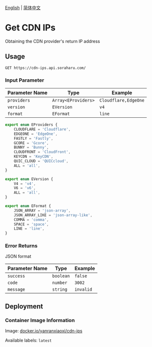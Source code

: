 [English](#) | [简体中文](./README.zh-Hans.md)

# Get CDN IPs

Obtaining the CDN provider's return IP address

## Usage

```
GET https://cdn-ips.api.soraharu.com/
```

### Input Parameter

| Parameter Name | Type                | Example              |
| -------------- | ------------------- | -------------------- |
| `providers`    | `Array<EProviders>` | `Cloudflare,EdgeOne` |
| `version`      | `EVersion`          | `v4`                 |
| `format`       | `EFormat`           | `line`               |

```typescript
export enum EProviders {
	CLOUDFLARE = 'Cloudflare',
	EDGEONE = 'EdgeOne',
	FASTLY = 'Fastly',
	GCORE = 'Gcore',
	BUNNY = 'Bunny',
	CLOUDFRONT = 'CloudFront',
	KEYCDN = 'KeyCDN',
	QUIC_CLOUD = 'QUICcloud',
	ALL = 'all',
}

export enum EVersion {
	V4 = 'v4',
	V6 = 'v6',
	ALL = 'all',
}

export enum EFormat {
	JSON_ARRAY = 'json-array',
	JSON_ARRAY_LIKE = 'json-array-like',
	COMMA = 'comma',
	SPACE = 'space',
	LINE = 'line',
}
```

### Error Returns

JSON format

| Parameter Name | Type      | Example   |
| -------------- | --------- | --------- |
| `success`      | `boolean` | `false`   |
| `code`         | `number`  | `3002`    |
| `message`      | `string`  | `invalid` |

## Deployment

### Container Image Information

Image: [docker.io/yanranxiaoxi/cdn-ips](https://hub.docker.com/r/yanranxiaoxi/cdn-ips)

Available labels: `latest`

